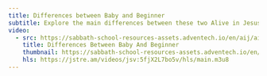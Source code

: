 ```yaml
---
title: Differences between Baby and Beginner
subtitle: Explore the main differences between these two Alive in Jesus levels.
video:
  - src: https://sabbath-school-resources-assets.adventech.io/en/aij/aij-training-videos/assets/en-aij-differences-between-baby-and-beginner.mp4
    title: Differences Between Baby And Beginner
    thumbnail: https://sabbath-school-resources-assets.adventech.io/en/aij/aij-training-videos/18-differences-between-baby-and-beginner/cover.png
    hls: https://jstre.am/videos/jsv:5fjX2L7bo5v/hls/main.m3u8
---
```

